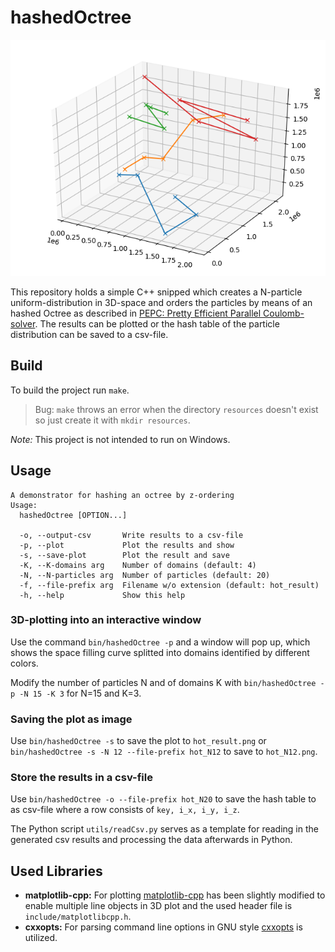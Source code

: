 # hashedOctree

![hot_result_readme.png](./hot_result_readme.png)

This repository holds a simple C++ snipped which creates a N-particle uniform-distribution in 3D-space and orders the 
particles by means of an hashed Octree as described in 
[PEPC: Pretty Efficient Parallel Coulomb-solver](https://www.fz-juelich.de/ias/jsc/EN/AboutUs/Organisation/ComputationalScience/Simlabs/slpp/Software/SoftwarePEPC/FZJ-ZAM-IB-2003-05.pdf?__blob=publicationFile).
The results can be plotted or the hash table of the particle distribution can be saved to a csv-file.

## Build
To build the project run `make`.

> Bug: `make` throws an error when the directory `resources` doesn't exist so just create it with `mkdir resources`.

*Note:* This project is not intended to run on Windows.

## Usage
```
A demonstrator for hashing an octree by z-ordering
Usage:
  hashedOctree [OPTION...]

  -o, --output-csv       Write results to a csv-file
  -p, --plot             Plot the results and show
  -s, --save-plot        Plot the result and save
  -K, --K-domains arg    Number of domains (default: 4)
  -N, --N-particles arg  Number of particles (default: 20)
  -f, --file-prefix arg  Filename w/o extension (default: hot_result)
  -h, --help             Show this help
```

### 3D-plotting into an interactive window
Use the command `bin/hashedOctree -p` and a window will pop up, which shows the space filling curve splitted into 
domains identified by different colors. 

Modify the number of particles N and of domains K with `bin/hashedOctree -p -N 15 -K 3` for N=15 and K=3.

### Saving the plot as image
Use `bin/hashedOctree -s` to save the plot to `hot_result.png` or 
`bin/hashedOctree -s -N 12 --file-prefix hot_N12` to save to `hot_N12.png`. 

### Store the results in a csv-file
Use `bin/hashedOctree -o --file-prefix hot_N20` to save the hash table to as csv-file where a row consists of 
`key, i_x, i_y, i_z`. 

The Python script `utils/readCsv.py` serves as a template for reading in the generated csv results and processing the 
data afterwards in Python.

## Used Libraries
* **matplotlib-cpp:** For plotting [matplotlib-cpp](https://github.com/lava/matplotlib-cpp) has been slightly modified 
  to enable multiple line objects in 3D plot and the used header file is `include/matplotlibcpp.h`.
* **cxxopts:** For parsing command line options in GNU style [cxxopts](https://github.com/jarro2783/cxxopts) 
  is utilized.
  


